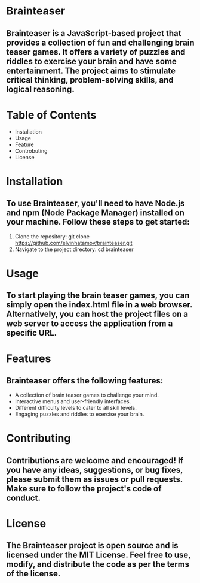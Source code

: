 # Brainteaser
## Brainteaser is a JavaScript-based project that provides a collection of fun and challenging brain teaser games. It offers a variety of puzzles and riddles to exercise your brain and have some entertainment. The project aims to stimulate critical thinking, problem-solving skills, and logical reasoning.

# Table of Contents

- Installation
- Usage
- Feature
- Controbuting
- License

# Installation
## To use Brainteaser, you'll need to have Node.js and npm (Node Package Manager) installed on your machine. Follow these steps to get started:
1. Clone the repository: git clone https://github.com/elvinhatamov/brainteaser.git
2. Navigate to the project directory: cd brainteaser

# Usage
## To start playing the brain teaser games, you can simply open the index.html file in a web browser. Alternatively, you can host the project files on a web server to access the application from a specific URL.

# Features
## Brainteaser offers the following features:
- A collection of brain teaser games to challenge your mind.
- Interactive menus and user-friendly interfaces.
- Different difficulty levels to cater to all skill levels.
- Engaging puzzles and riddles to exercise your brain.

# Contributing

## Contributions are welcome and encouraged! If you have any ideas, suggestions, or bug fixes, please submit them as issues or pull requests. Make sure to follow the project's code of conduct.

# License
## The Brainteaser project is open source and is licensed under the MIT License. Feel free to use, modify, and distribute the code as per the terms of the license.

